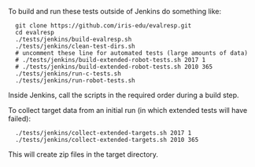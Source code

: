 
To build and run these tests outside of Jenkins do something like:

```
  git clone https://github.com/iris-edu/evalresp.git
  cd evalresp
  ./tests/jenkins/build-evalresp.sh
  ./tests/jenkins/clean-test-dirs.sh
  # uncomment these line for automated tests (large amounts of data)
  # ./tests/jenkins/build-extended-robot-tests.sh 2017 1
  # ./tests/jenkins/build-extended-robot-tests.sh 2010 365
  ./tests/jenkins/run-c-tests.sh
  ./tests/jenkins/run-robot-tests.sh
```

Inside Jenkins, call the scripts in the required order during a build
step.

To collect target data from an initial run (in which extended tests
will have failed):

```
  ./tests/jenkins/collect-extended-targets.sh 2017 1
  ./tests/jenkins/collect-extended-targets.sh 2010 365
```

This will create zip files in the target directory.


